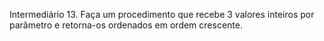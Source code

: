 Intermediário 13. Faça um procedimento que recebe 3 valores
inteiros por parâmetro e retorna-os ordenados em ordem crescente.
